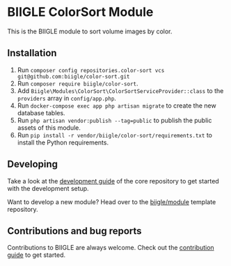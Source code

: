 # BIIGLE ColorSort Module

This is the BIIGLE module to sort volume images by color.

## Installation

1. Run `composer config repositories.color-sort vcs git@github.com:biigle/color-sort.git`
2. Run `composer require biigle/color-sort`.
3. Add `Biigle\Modules\ColorSort\ColorSortServiceProvider::class` to the `providers` array in `config/app.php`.
4. Run `docker-compose exec app php artisan migrate` to create the new database tables.
4. Run `php artisan vendor:publish --tag=public` to publish the public assets of this module.
5. Run `pip install -r vendor/biigle/color-sort/requirements.txt` to install the Python requirements.

## Developing

Take a look at the [development guide](https://github.com/biigle/core/blob/master/DEVELOPING.md) of the core repository to get started with the development setup.

Want to develop a new module? Head over to the [biigle/module](https://github.com/biigle/module) template repository.

## Contributions and bug reports

Contributions to BIIGLE are always welcome. Check out the [contribution guide](https://github.com/biigle/core/blob/master/CONTRIBUTING.md) to get started.
